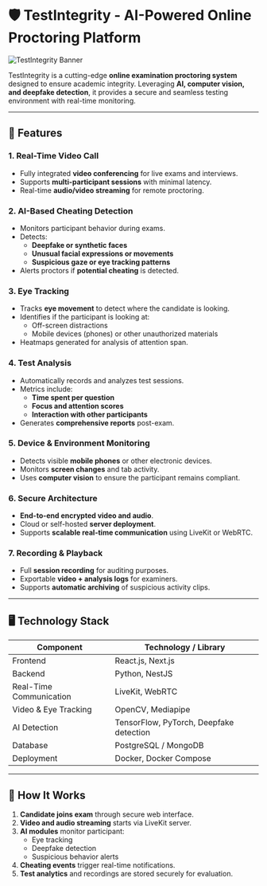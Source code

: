 # 🛡️ TestIntegrity - AI-Powered Online Proctoring Platform

![TestIntegrity Banner](https://user-images.githubusercontent.com/yourusername/banner.png)  

TestIntegrity is a cutting-edge **online examination proctoring system** designed to ensure academic integrity. Leveraging **AI, computer vision, and deepfake detection**, it provides a secure and seamless testing environment with real-time monitoring.

---

## 🚀 Features

### 1. **Real-Time Video Call**
- Fully integrated **video conferencing** for live exams and interviews.
- Supports **multi-participant sessions** with minimal latency.
- Real-time **audio/video streaming** for remote proctoring.

### 2. **AI-Based Cheating Detection**
- Monitors participant behavior during exams.
- Detects:
  - **Deepfake or synthetic faces**
  - **Unusual facial expressions or movements**
  - **Suspicious gaze or eye tracking patterns**
- Alerts proctors if **potential cheating** is detected.

### 3. **Eye Tracking**
- Tracks **eye movement** to detect where the candidate is looking.
- Identifies if the participant is looking at:
  - Off-screen distractions
  - Mobile devices (phones) or other unauthorized materials
- Heatmaps generated for analysis of attention span.

### 4. **Test Analysis**
- Automatically records and analyzes test sessions.
- Metrics include:
  - **Time spent per question**
  - **Focus and attention scores**
  - **Interaction with other participants**
- Generates **comprehensive reports** post-exam.

### 5. **Device & Environment Monitoring**
- Detects visible **mobile phones** or other electronic devices.
- Monitors **screen changes** and tab activity.
- Uses **computer vision** to ensure the participant remains compliant.

### 6. **Secure Architecture**
- **End-to-end encrypted video and audio**.
- Cloud or self-hosted **server deployment**.
- Supports **scalable real-time communication** using LiveKit or WebRTC.

### 7. **Recording & Playback**
- Full **session recording** for auditing purposes.
- Exportable **video + analysis logs** for examiners.
- Supports **automatic archiving** of suspicious activity clips.

---

## 🖥️ Technology Stack

| Component                     | Technology / Library                     |
|-------------------------------|-----------------------------------------|
| Frontend                       | React.js, Next.js                        |
| Backend                        | Python, NestJS                           |
| Real-Time Communication         | LiveKit, WebRTC                           |
| Video & Eye Tracking            | OpenCV, Mediapipe                        |
| AI Detection                    | TensorFlow, PyTorch, Deepfake detection |
| Database                        | PostgreSQL / MongoDB                      |
| Deployment                      | Docker, Docker Compose                    |

---

## 🧩 How It Works

1. **Candidate joins exam** through secure web interface.
2. **Video and audio streaming** starts via LiveKit server.
3. **AI modules** monitor participant:
   - Eye tracking
   - Deepfake detection
   - Suspicious behavior alerts
4. **Cheating events** trigger real-time notifications.
5. **Test analytics** and recordings are stored securely for evaluation.


